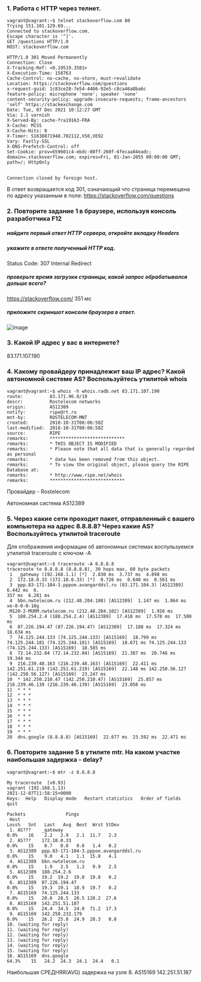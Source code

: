 ### 1. Работа c HTTP через телнет.
```
vagrant@vagrant:~$ telnet stackoverflow.com 80
Trying 151.101.129.69...
Connected to stackoverflow.com.
Escape character is '^]'.
GET /questions HTTP/1.0
HOST: stackoverflow.com

HTTP/1.0 301 Moved Permanently
Connection: Close
X-Tracking-Ref: <0.19519.3581>
X-Execution-Time: 158763
Cache-Control: no-cache, no-store, must-revalidate
Location: https://stackoverflow.com/questions
x-request-guid: 1c83ce28-7e54-4466-92e5-c8ca46a8ba6c
feature-policy: microphone 'none'; speaker 'none'
content-security-policy: upgrade-insecure-requests; frame-ancestors 'self' https://stackexchange.com
Date: Tue, 07 Dec 2021 10:12:27 GMT
Via: 1.1 varnish
X-Served-By: cache-fra19163-FRA
X-Cache: MISS
X-Cache-Hits: 0
X-Timer: S1638871948.702112,VS0,VE92
Vary: Fastly-SSL
X-DNS-Prefetch-Control: off
Set-Cookie: prov=659601c4-ebdc-08ff-260f-6fecaa84eadc; domain=.stackoverflow.com; expires=Fri, 01-Jan-2055 00:00:00 GMT; path=/; HttpOnly


Connection closed by foreign host.
```
В ответ возвращается код 301, означающий что страница перемещена по адресу указанным в поле: https://stackoverflow.com/questions
### 2. Повторите задание 1 в браузере, используя консоль разработчика F12
##### найдите первый ответ HTTP сервера, откройте вкладку Headers
##### укажите в ответе полученный HTTP код.
Status Code: 307 Internal Redirect
##### проверьте время загрузки страницы, какой запрос обрабатывался дольше всего?
https://stackoverflow.com/  351 мс
##### приложите скриншот консоли браузера в ответ.
![image](https://user-images.githubusercontent.com/64410504/145011332-f1c813b7-282a-499f-aae7-f79e766c5f13.png)

### 3. Какой IP адрес у вас в интернете?
83.171.107.190
### 4. Какому провайдеру принадлежит ваш IP адрес? Какой автономной системе AS? Воспользуйтесь утилитой whois
```
vagrant@vagrant:~$ whois -h whois.radb.net 83.171.107.190
route:          83.171.96.0/19
descr:          Rostelecom networks
origin:         AS12389
notify:         ripe@rt.ru
mnt-by:         ROSTELECOM-MNT
created:        2018-10-31T08:06:58Z
last-modified:  2018-10-31T08:06:58Z
source:         RIPE
remarks:        ****************************
remarks:        * THIS OBJECT IS MODIFIED
remarks:        * Please note that all data that is generally regarded as personal
remarks:        * data has been removed from this object.
remarks:        * To view the original object, please query the RIPE Database at:
remarks:        * http://www.ripe.net/whois
remarks:        ****************************
```
Провайдер - Rostelecom

Автономная система AS12389


### 5. Через какие сети проходит пакет, отправленный с вашего компьютера на адрес 8.8.8.8? Через какие AS? Воспользуйтесь утилитой traceroute
Для отображения информации об автономных системах воспульзуемся утилитой traceroute с ключом -A
```
vagrant@vagrant:~$ traceroute -A 8.8.8.8
traceroute to 8.8.8.8 (8.8.8.8), 30 hops max, 60 byte packets
 1  _gateway (192.168.1.1) [*]  2.830 ms  3.737 ms  4.898 ms
 2  172.18.0.33 (172.18.0.33) [*]  0.726 ms  0.640 ms  0.561 ms
 3  ppp.83-171-104-3.pppoe.avangarddsl.ru (83.171.104.3) [AS12389]  6.442 ms  6.                                                           357 ms  6.281 ms
 4  bbn.nwtelecom.ru (212.48.204.108) [AS12389]  1.147 ms  1.064 ms xe-0-0-0-10g                                                           .M120-2-MURM.nwtelecom.ru (212.48.204.102) [AS12389]  1.916 ms
 5  188.254.2.4 (188.254.2.4) [AS12389]  17.418 ms  17.578 ms  17.500 ms
 6  87.226.194.47 (87.226.194.47) [AS12389]  17.188 ms  17.324 ms  18.634 ms
 7  74.125.244.133 (74.125.244.133) [AS15169]  18.799 ms 74.125.244.181 (74.125.244.181) [AS15169]  18.671 ms 74.125.244.133 (74.125.244.133) [AS15169]  18.585 ms
 8  72.14.232.84 (72.14.232.84) [AS15169]  21.387 ms  20.746 ms  19.344 ms
 9  216.239.48.163 (216.239.48.163) [AS15169]  22.411 ms 142.251.61.219 (142.251.61.219) [AS15169]  22.148 ms 142.250.56.127 (142.250.56.127) [AS15169]  23.247 ms
10  * 142.250.210.47 (142.250.210.47) [AS15169]  25.857 ms 216.239.46.139 (216.239.46.139) [AS15169]  23.058 ms
11  * * *
12  * * *
13  * * *
14  * * *
15  * * *
16  * * *
17  * * *
18  * * *
19  * * *
20  dns.google (8.8.8.8) [AS15169]  22.677 ms  23.592 ms  22.471 ms

```
### 6. Повторите задание 5 в утилите mtr. На каком участке наибольшая задержка - delay?
```
vagrant@vagrant:~$ mtr -z 8.8.8.8
                                                                                             My traceroute  [v0.93]
vagrant (192.168.1.13)                                                                                                                                                                  2021-12-07T11:58:15+0000
Keys:  Help   Display mode   Restart statistics   Order of fields   quit
                                                                                                                                                                        Packets               Pings
 Host                                                                                                                                                                 Loss%   Snt   Last   Avg  Best  Wrst StDev
 1. AS???    _gateway                                                                                                                                                  0.0%    16    2.2   2.9   2.1  11.7   2.3
 2. AS???    172.18.0.33                                                                                                                                               0.0%    15    0.7   0.8   0.6   1.4   0.2
 3. AS12389  ppp.83-171-104-3.pppoe.avangarddsl.ru                                                                                                                     0.0%    15    9.0   4.1   1.1  15.8   4.1
 4. AS12389  bbn.nwtelecom.ru                                                                                                                                          0.0%    15    1.9   2.5   1.2   9.9   2.5
 5. AS12389  188.254.2.6                                                                                                                                               0.0%    15   19.2  19.2  19.0  19.8   0.2
 6. AS12389  87.226.194.47                                                                                                                                             0.0%    15   19.3  19.1  18.9  19.7   0.2
 7. AS15169  74.125.244.133                                                                                                                                            0.0%    15   20.6  28.5  20.5 128.2  27.6
 8. AS15169  142.251.51.187                                                                                                                                            0.0%    15   24.4  34.5  24.0  71.2  17.3
 9. AS15169  142.250.232.179                                                                                                                                           0.0%    15   26.2  25.8  24.9  28.3   0.8
10. (waiting for reply)
11. (waiting for reply)
12. (waiting for reply)
13. (waiting for reply)
14. (waiting for reply)
15. (waiting for reply)
16. AS15169  dns.google                                                                                                                                               64.3%    15   24.2  24.3  24.1  24.4   0.1

```
Наибольшая СРЕДНЯЯ(AVG) задержка на узле 8. AS15169  142.251.51.187 

